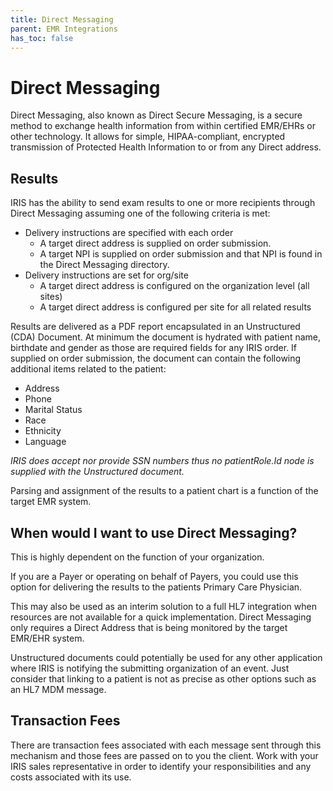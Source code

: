 ```yaml
---
title: Direct Messaging
parent: EMR Integrations
has_toc: false
---
```


# Direct Messaging
Direct Messaging, also known as Direct Secure Messaging, is a secure method to exchange health information from within certified EMR/EHRs or other technology. It allows for simple, HIPAA-compliant, encrypted transmission of Protected Health Information to or from any Direct address.

## Results
IRIS has the ability to send exam results to one or more recipients through Direct Messaging assuming one of the following criteria is met:
- Delivery instructions are specified with each order 
    - A target direct address is supplied on order submission.
    - A target NPI is supplied on order submission and that NPI is found in the Direct Messaging directory. 
- Delivery instructions are set for org/site
    - A target direct address is configured on the organization level (all sites)
    - A target direct address is configured per site for all related results 


Results are delivered as a PDF report encapsulated in an Unstructured (CDA) Document.  At minimum the document is hydrated with patient name, birthdate and gender as those are required fields for any IRIS order.  If supplied on order submission, the document can contain the following additional items related to the patient:

- Address
- Phone
- Marital Status
- Race
- Ethnicity
- Language 

*IRIS does accept nor provide SSN numbers thus no patientRole.Id node is supplied with the Unstructured document.*

Parsing and assignment of the results to a patient chart is a function of the target EMR system.

## When would I want to use Direct Messaging?
This is highly dependent on the function of your organization.  

If you are a Payer or operating on behalf of Payers, you could use this option for delivering the results to the patients Primary Care Physician. 

This may also be used as an interim solution to a full HL7 integration when resources are not available for a quick implementation.  Direct Messaging only requires a Direct Address that is being monitored by the target EMR/EHR system. 

Unstructured documents could potentially be used for any other application where IRIS is notifying the submitting organization of an event.  Just consider that linking to a patient is not as precise as other options such as an HL7 MDM message.   

## Transaction Fees
There are transaction fees associated with each message sent through this mechanism and those fees are passed on to you the client.  Work with your IRIS sales representative in order to identify your responsibilities and any costs associated with its use.